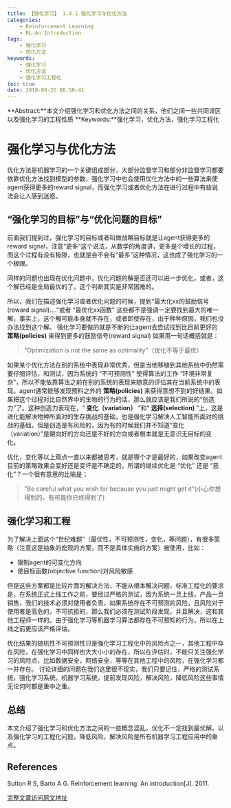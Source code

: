 ```yaml
---
title: 【强化学习】 1.4.1 强化学习与优化方法
categories:
    - Reinforcement Learning
    - RL-An Introduction
tags:
    - 强化学习
    - 优化方法
keywords:
    - 强化学习
    - 优化方法
    - 强化学习工程化
toc: true
date: 2018-09-26 08:50:41
---
```


**Abstract:**本文介绍强化学习和优化方法之间的关系，他们之间一些共同误区以及强化学习的工程性质
**Keywords:**强化学习，优化方法，强化学习工程化

<!--more-->


#  强化学习与优化方法
优化方法是机器学习的一个关键组成部分，大部分监督学习和部分非监督学习都要依靠优化方法找到模型的参数，强化学习中也会使用优化方法中的一些算法来使agent获得更多的reward signal，而强化学习或者优化方法在进行过程中有些说法会让人感到迷惑。

## “强化学习的目标”与“优化问题的目标”
前面我们提到过，强化学习的目标或者叫做战略目标就是让agent获得更多的reward signal，注意“更多”这个说法，从数学的角度讲，更多是个增长的过程，而这个过程有没有极限，也就是会不会有“最多”这种情况，这也成了强化学习的一个极限。

同样的问题也出现在优化问题中，优化问题的解是否还可以进一步优化，或者，这个解已经是全局最优的了，这个判断其实是非常困难的。

所以，我们在描述强化学习或者优化问题的时候，提到“最大化xx的鼓励信号(reward signal)....”或者 “最优化xx函数” 这些都不是强调一定要找到最大的唯一解，事实上，这个解可能本身就不存在，或者即使存在，由于种种原因，我们也没办法找到这个解。
强化学习要做的就是不断的让agent去尝试找到比目前更好的 **策略(policies)** 来得到更多的鼓励信号(reward signal)
如果用一句话概括就是：
>"Optimization is not the same as optimality"（优化不等于最优）

如果某个优化方法在别的系统中表现非常优秀，但是当他移植到其他系统中仍然需要仔细评估，和测试，因为系统的 “不可预测性” 使得算法的工作 “环境非常复杂”，所以不能依靠算法之前在别的系统的表现来随意的评估其在当前系统中的表现。agent通常能够发现预料之外的 **策略(policies)** 来获得意想不到的好结果。如果把这个过程对比自然界中的生物的行为的话，那么就应该是我们所说的“创造力”了。这种创造力表现在，“ **变化（variation）** ”和“ **选择(selection)** ”上，这是进化能解决物种所面对的生存挑战的基础，也是强化学习解决人工智能所面对的挑战的基础。但是创造是有风险的，因为有的时候我们并不知道“变化（variation）”是朝向好的方向还是不好的方向或者根本就是无意识无目标的变化。

优化，变化等以上观点一直以来都被思考，就是哪个才是最好的，如果改变agent目前的策略效果会变好还是变坏是不确定的，所谓的继续优化是 “优化” 还是 “恶化”？一个很有意思的比喻是；
> "Be careful what you wish for because you just might get it"(小心你想得到的，有可能你已经得到了)

## 强化学习和工程

为了解决上面这个“世纪难题”（最优性，不可预测性，变化，等问题），有很多策略（注意这是抽象的宏观的方案，而不是具体实施的方案）被使用，比如：
- 限制agent的可变化方向
- 使目标函数(objective function)对风险敏感

但是这些方案都是比较片面的解决方法，不能从根本解决问题，标准工程化的要求是，在系统正式上线工作之前，要经过严格的测试，因为系统一旦上线，产品一旦销售，我们的技术必须对使用者负责，如果系统存在不可预测的风险，且风险对于使用者是高危的，不可抗拒的，那么我们必须在测试阶段发现，并且解决，这和其他工程师一样的。由于强化学习等机器学习算法都存在不可预知的行为，所以在上线之前更应该严格评估。

优化结果的随机性不可预测性只是强化学习工程化中的风险点之一，其他工程中存在风险，在强化学习中同样也大大小小的存在，所以在评估时，不能只关注强化学习的风险点，比如数据安全，网络安全，等等在其他工程中的风险，在强化学习都一并存在。
讨论详细的问题在我们这里很不现实，我们只要记住，严格的测试系统，强化学习系统，机器学习系统，提前发现风险，解决风险，降低风险这些事情无论何时都是重中之重。

## 总结
本文介绍了强化学习和优化方法之间的一些概念混乱，优化不一定找到最优解。以及强化学习的工程化问题，降低风险，解决风险是所有机器学习工程应用中的重点。

## References
Sutton R S, Barto A G. Reinforcement learning: An introduction[J]. 2011.

[完整文章访问原文地址](https://face2ai.com/RL-RSAB-1-4-1-Connection-to-Optimization-Method)
